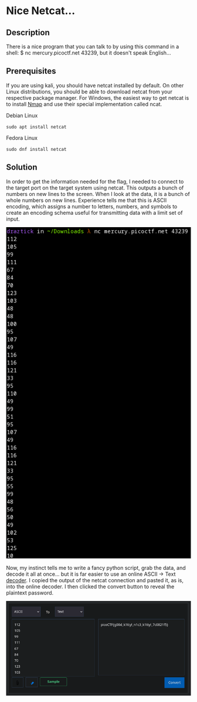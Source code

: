 # Nice Netcat...

## Description

There is a nice program that you can talk to by using this command in a shell: $ nc mercury.picoctf.net 43239, but it doesn't speak English...

## Prerequisites

If you are using kali, you should have netcat installed by default. On other Linux distributions, you should be able to download netcat from your respective package manager. For Windows, the easiest way to get netcat is to install [Nmap](https://nmap.org/download.html) and use their special implementation called ncat.

Debian Linux

```
sudo apt install netcat
```
Fedora Linux

```
sudo dnf install netcat
```

## Solution

In order to get the information needed for the flag, I needed to connect to the target port on the target system using netcat. This outputs a bunch of numbers on new lines to the screen. When I look at the data, it is a bunch of whole numbers on new lines. Experience tells me that this is ASCII encoding, which assigns a number to letters, numbers, and symbols to create an encoding schema useful for transmitting data with a limit set of input.

![terminal output when connecting](../images/nice-netcat-terminal-output.png)

Now, my instinct tells me to write a fancy python script, grab the data, and decode it all at once... but it is far easier to use an online ASCII -> Text [decoder](https://www.duplichecker.com/ascii-to-text.php). I copied the output of the netcat connection and pasted it, as is, into the online decoder. I then clicked the convert button to reveal the plaintext password.

![decoded ascii text](../images/nice-netcat-decoding.png)